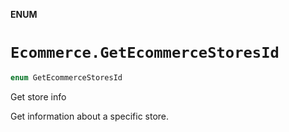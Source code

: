 **ENUM**

# `Ecommerce.GetEcommerceStoresId`

```swift
enum GetEcommerceStoresId
```

Get store info

Get information about a specific store.
